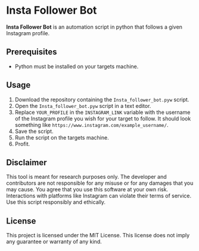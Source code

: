 
# Insta Follower Bot

**Insta Follower Bot** is an automation script in python that follows a given Instagram profile.

## Prerequisites

- Python must be installed on your targets machine.

## Usage

1. Download the repository containing the `Insta_follower_bot.pyw` script.
2. Open the `Insta_follower_bot.pyw` script in a text editor.
3. Replace `YOUR_PROFILE` in the `INSTAGRAM_LINK` variable with the username of the Instagram profile you wish for your target to follow. It should look something like `https://www.instagram.com/example_username/`.
3. Save the script.
4. Run the script on the targets machine.
5. Profit.


## Disclaimer

This tool is meant for research purposes only. The developer and contributors are not responsible for any misuse or for any damages that you may cause. You agree that you use this software at your own risk. Interactions with platforms like Instagram can violate their terms of service. Use this script responsibly and ethically.

## License

This project is licensed under the MIT License. This license does not imply any guarantee or warranty of any kind.

